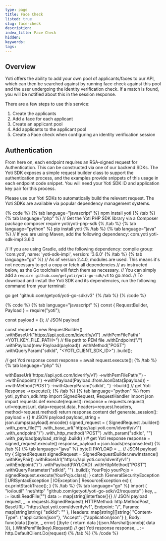 ```yaml
---
type: page
title: Face Check
listed: true
slug: face-check
description: 
index_title: Face Check
hidden: 
keywords: 
tags: 
---
```


## Overview

Yoti offers the ability to add your own pool of applicants/faces to our API, which can then be searched against by running face check against this pool and the user undergoing the identity verification check. If a match is found, you will be notified about this in the session response.

There are a few steps to use this service:

1. Create the applicants
2. Add a face for each applicant
3. Create an applicant pool
4. Add applicants to the applicant pool
5. Create a Face check when configuring an identity verification session

## Authentication

From here on, each endpoint requires an RSA-signed request for Authentication. This can  be constructed via one of our backend SDKs. The Yoti SDK exposes a simple request builder class to support the authentication process, and the examples provide snippets of this usage in each endpoint code snippet. You will need your Yoti SDK ID and application key pair for this process.

Please use our Yoti SDKs to automatically build the relevant request. The Yoti SDKs are available via popular dependency management systems.

{% code %}
{% tab language="javascript" %}
npm install yoti
{% /tab %}
{% tab language="php" %}
// Get the Yoti PHP SDK library via a Composer package
composer require yoti/yoti-php-sdk
{% /tab %}
{% tab language="python" %}
pip install yoti
{% /tab %}
{% tab language="java" %}
// If you are using Maven, add the following dependency:
<dependency>
    <groupId>com.yoti</groupId>
    <artifactId>yoti-sdk-impl</artifactId>
    <version>3.6.0</version>
</dependency>

// If you are using Gradle, add the following dependency:
compile group: 'com.yoti', name: 'yoti-sdk-impl', version: '3.6.0'
{% /tab %}
{% tab language="go" %}
// As of version 2.4.0, modules are used. This means it's not necessary to get a copy or fetch all dependencies 
// as instructed below, as the Go toolchain will fetch them as necessary. 
// You can simply add a `require github.com/getyoti/yoti-go-sdk/v3` to go.mod.
// To download and install the Yoti SDK and its dependencies, run the following command from your terminal:

go get "github.com/getyoti/yoti-go-sdk/v3"
{% /tab %}
{% /code %}

{% code %}
{% tab language="javascript" %}
const { RequestBuilder, Payload } = require("yoti");

const payload = {}; // JSON payload

const request = new RequestBuilder()
  .withBaseUrl("https://api.yoti.com/idverify/v1")
  .withPemFilePath("<YOTI_KEY_FILE_PATH>") // file path to PEM file
  .withEndpoint("/")
  .withPayload(new Payload(payload))
  .withMethod("POST")
  .withQueryParam("sdkId", "<YOTI_CLIENT_SDK_ID>")
  .build();

// get Yoti response
const response = await request.execute();
{% /tab %}
{% tab language="php" %}
<?php
use Yoti\Http\RequestBuilder;
use Yoti\Http\Payload;

$payload = []; // JSON payload

$request = (new RequestBuilder())
    ->withBaseUrl('https://api.yoti.com/idverify/v1')
    ->withPemFilePath('<YOTI_KEY_FILE_PATH>')
    ->withEndpoint('/')
    ->withPayload(Payload::fromJsonData($payload)) 
    ->withMethod('POST')
    ->withQueryParam('sdkId', '<YOTI_CLIENT_SDK_ID>')
    ->build()
    // get Yoti Response
    ->execute();
{% /tab %}
{% tab language="python" %}
from yoti_python_sdk.http import SignedRequest, RequestHandler
import json
import requests

def execute(request):
    response = requests.request(
        url=request.url, data=request.data, headers=request.headers, method=request.method)
    return response.content

def generate_session():

    payload = {} # JSON payload
    payload_string = json.dumps(payload).encode()
    
    signed_request = (
        SignedRequest
        .builder()
        .with_pem_file("<YOTI_KEY_FILE_PATH>")
        .with_base_url("https://api.yoti.com/idverify/v1")
        .with_endpoint("/")
        .with_http_method("POST")
        .with_param("sdkId", "<YOTI_CLIENT_SDK_ID>")
				.with_payload(payload_string)
        .build()
    )

	# get Yoti response
    response = signed_request.execute()
    response_payload = json.loads(response.text)
{% /tab %}
{% tab language="java" %}
byte[] PAYLOAD = ... // JSON payload

try {
    SignedRequest signedRequest = SignedRequestBuilder.newInstance()
        .withKeyPair(<YOTI_KEY_FILE_PATH>)
        .withBaseUrl("https://api.yoti.com/idverify/v1")
        .withEndpoint("/")
        .withPayload(PAYLOAD)
        .withHttpMethod("POST")
        .withQueryParameter("sdkId", "<YOTI_CLIENT_SDK_ID>")
        .build();

    YourPojo yourPojo = signedRequest.execute(YourPojo.class);

}  catch (GeneralSecurityException | URISyntaxException | IOException | ResourceException ex) {
    ex.printStackTrace();
}
{% /tab %}
{% tab language="go" %}
import (
    "io/ioutil"
    "net/http"
    "github.com/getyoti/yoti-go-sdk/v2/requests"
)

key, _ := ioutil.ReadFile("<YOTI_KEY_FILE_PATH>")
data := map[string]interface{}{} // JSON payload

request, _ := requests.SignedRequest{
    HTTPMethod: http.MethodPost,
    BaseURL:    "https://api.yoti.com/idverify/v1",
    Endpoint:   "/",
    Params: map[string]string{
        "sdkId": "<YOTI_CLIENT_SDK_ID>"
    },
    Headers: map[string][]string{
        "Content-Type": {"application/json"},
        "Accept":       {"application/json"}
    },
    Body: func(data []byte, _ error) []byte {
        return data
    }(json.Marshal(jsonobj{ data })),
}.WithPemFile(key).Request()

//  get Yoti response
response, _ := http.DefaultClient.Do(request)
{% /tab %}
{% /code %}
